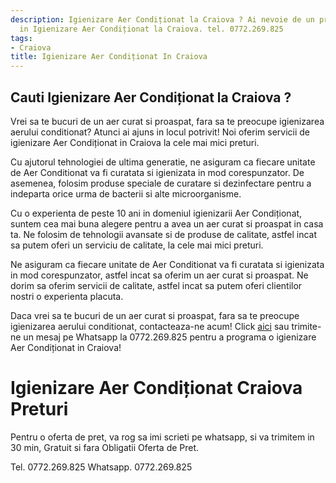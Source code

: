 ```yaml
---
description: Igienizare Aer Condiționat la Craiova ? Ai nevoie de un profesionist
  in Igienizare Aer Condiționat la Craiova. tel. 0772.269.825
tags:
- Craiova
title: Igienizare Aer Condiționat In Craiova
---
```



## Cauti Igienizare Aer Condiționat la Craiova ?

Vrei sa te bucuri de un aer curat si proaspat, fara sa te preocupe igienizarea aerului conditionat? Atunci ai ajuns in locul potrivit! Noi oferim servicii de igienizare Aer Condiționat in Craiova la cele mai mici preturi. 

Cu ajutorul tehnologiei de ultima generatie, ne asiguram ca fiecare unitate de Aer Conditionat va fi curatata si igienizata in mod corespunzator. De asemenea, folosim produse speciale de curatare si dezinfectare pentru a indeparta orice urma de bacterii si alte microorganisme.

Cu o experienta de peste 10 ani in domeniul igienizarii Aer Condiționat, suntem cea mai buna alegere pentru a avea un aer curat si proaspat in casa ta. Ne folosim de tehnologii avansate si de produse de calitate, astfel incat sa putem oferi un serviciu de calitate, la cele mai mici preturi.

Ne asiguram ca fiecare unitate de Aer Conditionat va fi curatata si igienizata in mod corespunzator, astfel incat sa oferim un aer curat si proaspat. Ne dorim sa oferim servicii de calitate, astfel incat sa putem oferi clientilor nostri o experienta placuta.

Daca vrei sa te bucuri de un aer curat si proaspat, fara sa te preocupe igienizarea aerului conditionat, contacteaza-ne acum! Click <a href="https://www.igienizareaconditionatcraiova.ro/">aici</a> sau trimite-ne un mesaj pe Whatsapp la 0772.269.825 pentru a programa o igienizare Aer Condiționat in Craiova!

# Igienizare Aer Condiționat Craiova Preturi
Pentru o oferta de pret, va rog sa imi scrieti pe whatsapp, si va trimitem in 30 min, Gratuit si fara Obligatii Oferta de Pret.

Tel. 0772.269.825
Whatsapp. 0772.269.825